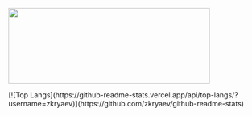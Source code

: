 <p align="left">
  <a href="https://leetcode.com/zkryaev">
    <img src="https://leetcard.jacoblin.cool/zkryaev?theme=dark&font=Roboto" width="400" height="150" />
  </a>
</p>
[![Top Langs](https://github-readme-stats.vercel.app/api/top-langs/?username=zkryaev)](https://github.com/zkryaev/github-readme-stats)

